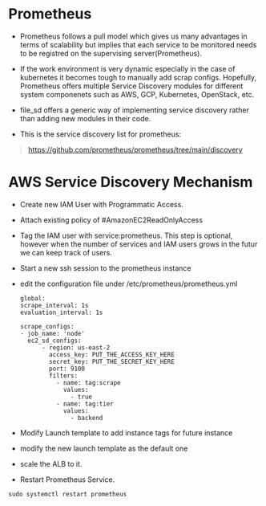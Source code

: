 # Prometheus

- Prometheus follows a pull model which gives us many advantages in terms of scalability but implies that each service to be monitored needs to be registred on the supervising server(Prometheus).

- If the work environment is very dynamic especially in the case of kubernetes it becomes tough to manually add scrap configs. Hopefully, Prometheus offers multiple Service Discovery modules for different system componenets such as AWS, GCP, Kubernetes, OpenStack, etc.
- file_sd offers a generic way of implementing service discovery rather than adding new modules in their code.

- This is the service discovery list for prometheus:
> https://github.com/prometheus/prometheus/tree/main/discovery

# AWS Service Discovery Mechanism

- Create new IAM User with Programmatic Access.

- Attach existing policy of #AmazonEC2ReadOnlyAccess

- Tag the IAM user with service:prometheus. This step is optional, however when the number of services and IAM users grows in the futur we can keep track of users.

- Start a new ssh session to the prometheus instance

- edit the configuration file under /etc/prometheus/prometheus.yml
    ```
    global:
    scrape_interval: 1s
    evaluation_interval: 1s

    scrape_configs:
    - job_name: 'node'
      ec2_sd_configs:
          - region: us-east-2
            access_key: PUT_THE_ACCESS_KEY_HERE
            secret_key: PUT_THE_SECRET_KEY_HERE
            port: 9100
            filters:
              - name: tag:scrape
                values:
                  - true
              - name: tag:tier
                values:
                  - backend
    ```
- Modify Launch template to add instance tags for future instance
- modify the new launch template as the default one
- scale the ALB to it.
 
- Restart Prometheus Service.
```
sudo systemctl restart prometheus

```
